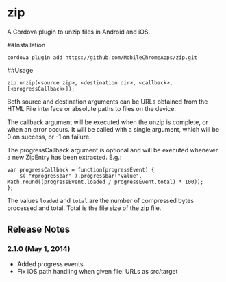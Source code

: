 zip
===================

A Cordova plugin to unzip files in Android and iOS.

##Installation

    cordova plugin add https://github.com/MobileChromeApps/zip.git

##Usage

    zip.unzip(<source zip>, <destination dir>, <callback>, [<progressCallback>]);

Both source and destination arguments can be URLs obtained from the HTML File
interface or absolute paths to files on the device.

The callback argument will be executed when the unzip is complete, or when an
error occurs. It will be called with a single argument, which will be 0 on
success, or -1 on failure.

The progressCallback argument is optional and will be executed whenever a new ZipEntry
has been extracted. E.g.:

    var progressCallback = function(progressEvent) {
        $( "#progressbar" ).progressbar("value", Math.round((progressEvent.loaded / progressEvent.total) * 100));
    };

The values `loaded` and `total` are the number of compressed bytes processed and total. Total is the
file size of the zip file.

## Release Notes

### 2.1.0 (May 1, 2014)
* Added progress events
* Fix iOS path handling when given file: URLs as src/target
